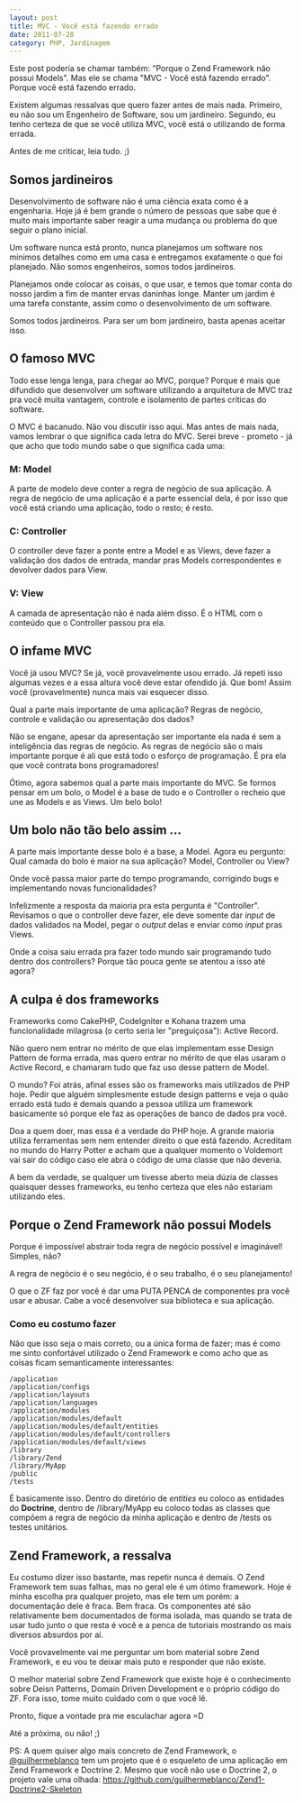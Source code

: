 ```yaml
---
layout: post
title: MVC - Você está fazendo errado
date: 2011-07-28
category: PHP, Jardinagem
---
```


Este post poderia se chamar também: "Porque o Zend Framework não possui
Models". Mas ele se chama "MVC - Você está fazendo errado". Porque você
está fazendo errado.

Existem algumas ressalvas que quero fazer antes de mais nada. Primeiro,
eu não sou um Engenheiro de Software, sou um jardineiro. Segundo, eu
tenho certeza de que se você utiliza MVC, você está o utilizando de
forma errada.

Antes de me criticar, leia tudo. ;)

## Somos jardineiros

Desenvolvimento de software não é uma ciência exata como é a engenharia.
Hoje já é bem grande o número de pessoas que sabe que é muito mais
importante saber reagir a uma mudança ou problema do que seguir o plano
inicial.

Um software nunca está pronto, nunca planejamos um software nos mínimos
detalhes como em uma casa e entregamos exatamente o que foi planejado.
Não somos engenheiros, somos todos jardineiros.

Planejamos onde colocar as coisas, o que usar, e temos que tomar conta
do nosso jardim a fim de manter ervas daninhas longe. Manter um jardim é
uma tarefa constante, assim como o desenvolvimento de um software.

Somos todos jardineiros. Para ser um bom jardineiro, basta apenas
aceitar isso.

## O famoso MVC

Todo esse lenga lenga, para chegar ao MVC, porque? Porque é mais que
difundido que desenvolver um software utilizando a arquitetura de MVC
traz pra você muita vantagem, controle e isolamento de partes críticas
do software.

O MVC é bacanudo. Não vou discutir isso aqui. Mas antes de mais nada,
vamos lembrar o que significa cada letra do MVC. Serei breve - prometo -
já que acho que todo mundo sabe o que significa cada uma:

### M: Model

A parte de modelo deve conter a regra de negócio de sua aplicação. A
regra de negócio de uma aplicação é a parte essencial dela, é por isso
que você está criando uma aplicação, todo o resto; é resto.

### C: Controller

O controller deve fazer a ponte entre a Model e as Views, deve fazer a
validação dos dados de entrada, mandar pras Models correspondentes e
devolver dados para View.

### V: View

A camada de apresentação não é nada além disso. É o HTML com o conteúdo
que o Controller passou pra ela.

## O infame MVC

Você já usou MVC? Se já, você provavelmente usou errado. Já repeti isso
algumas vezes e a essa altura você deve estar ofendido já. Que bom!
Assim você (provavelmente) nunca mais vai esquecer disso.

Qual a parte mais importante de uma aplicação? Regras de negócio,
controle e validação ou apresentação dos dados?

Não se engane, apesar da apresentação ser importante ela nada é sem a
inteligência das regras de negócio. As regras de negócio são o mais
importante porque é ali que está todo o esforço de programação. É pra
ela que você contrata bons programadores!

Ótimo, agora sabemos qual a parte mais importante do MVC. Se formos
pensar em um bolo, o Model é a base de tudo e o Controller o recheio que
une as Models e as Views. Um belo bolo!

## Um bolo não tão belo assim ...

A parte mais importante desse bolo é a base, a Model. Agora eu pergunto:
Qual camada do bolo é maior na sua aplicação? Model, Controller ou View?

Onde você passa maior parte do tempo programando, corrigindo bugs e
implementando novas funcionalidades?

Infelizmente a resposta da maioria pra esta pergunta é "Controller".
Revisamos o que o controller deve fazer, ele deve somente dar *input* de
dados validados na Model, pegar o *output* delas e enviar como *input*
pras Views.

Onde a coisa saiu errada pra fazer todo mundo sair programando tudo
dentro dos controllers? Porque tão pouca gente se atentou a isso até
agora?

## A culpa é dos frameworks

Frameworks como CakePHP, CodeIgniter e Kohana trazem uma funcionalidade
milagrosa (o certo seria ler "preguiçosa"): Active Record.

Não quero nem entrar no mérito de que elas implementam esse Design
Pattern de forma errada, mas quero entrar no mérito de que elas usaram o
Active Record, e chamaram tudo que faz uso desse pattern de Model.

O mundo? Foi atrás, afinal esses são os frameworks mais utilizados de
PHP hoje. Pedir que alguém simplesmente estude design patterns e veja o
quão errado está tudo é demais quando a pessoa utiliza um framework
basicamente só porque ele faz as operações de banco de dados pra você.

Doa a quem doer, mas essa é a verdade do PHP hoje. A grande maioria
utiliza ferramentas sem nem entender direito o que está fazendo.
Acreditam no mundo do Harry Potter e acham que a qualquer momento o
Voldemort vai sair do código caso ele abra o código de uma classe que
não deveria.

A bem da verdade, se qualquer um tivesse aberto meia dúzia de classes
quaisquer desses frameworks, eu tenho certeza que eles não estariam
utilizando eles.

## Porque o Zend Framework não possui Models

Porque é impossível abstrair toda regra de negócio possível e
imaginável! Simples, não?

A regra de negócio é o seu negócio, é o seu trabalho, é o seu
planejamento!

O que o ZF faz por você é dar uma PUTA PENCA de componentes pra você
usar e abusar. Cabe a você desenvolver sua biblioteca e sua aplicação.

### Como eu costumo fazer

Não que isso seja o mais correto, ou a única forma de fazer; mas é como
me sinto confortável utilizado o Zend Framework e como acho que as
coisas ficam semanticamente interessantes:

    /application
    /application/configs
    /application/layouts
    /application/languages
    /application/modules
    /application/modules/default
    /application/modules/default/entities
    /application/modules/default/controllers
    /application/modules/default/views
    /library
    /library/Zend
    /library/MyApp
    /public
    /tests

É basicamente isso. Dentro do diretório de *entities* eu coloco as
entidades do **Doctrine**, dentro de /library/MyApp eu coloco todas as
classes que compõem a regra de negócio da minha aplicação e dentro de
/tests os testes unitários.

## Zend Framework, a ressalva

Eu costumo dizer isso bastante, mas repetir nunca é demais. O Zend
Framework tem suas falhas, mas no geral ele é um ótimo framework. Hoje é
minha escolha pra qualquer projeto, mas ele tem um porém: a documentação
dele é fraca. Bem fraca. Os componentes até são relativamente bem
documentados de forma isolada, mas quando se trata de usar tudo junto o
que resta é você e a penca de tutoriais mostrando os mais diversos
absurdos por aí.

Você provavelmente vai me perguntar um bom material sobre Zend
Framework, e eu vou te deixar mais puto e responder que não existe.

O melhor material sobre Zend Framework que existe hoje é o conhecimento
sobre Deisn Patterns, Domain Driven Development e o próprio código do
ZF. Fora isso, tome muito cuidado com o que você lê.

Pronto, fique a vontade pra me esculachar agora =D

Até a próxima, ou não! ;)

PS: A quem quiser algo mais concreto de Zend Framework, o
[@guilhermeblanco](http://twitter.com/guilhermeblanco) tem um projeto
que é o esqueleto de uma aplicação em Zend Framework e Doctrine 2. Mesmo
que você não use o Doctrine 2, o projeto vale uma olhada:
https://github.com/guilhermeblanco/Zend1-Doctrine2-Skeleton
